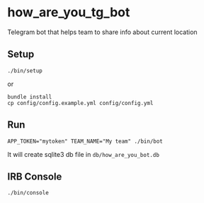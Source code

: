 # how_are_you_tg_bot

Telegram bot that helps team to share info about current location

## Setup

```shell
./bin/setup
```

or 
```
bundle install
cp config/config.example.yml config/config.yml
```

## Run

```shell
APP_TOKEN="mytoken" TEAM_NAME="My team" ./bin/bot
```

It will create sqlite3 db file in `db/how_are_you_bot.db`

## IRB Console

```shell
./bin/console
```


